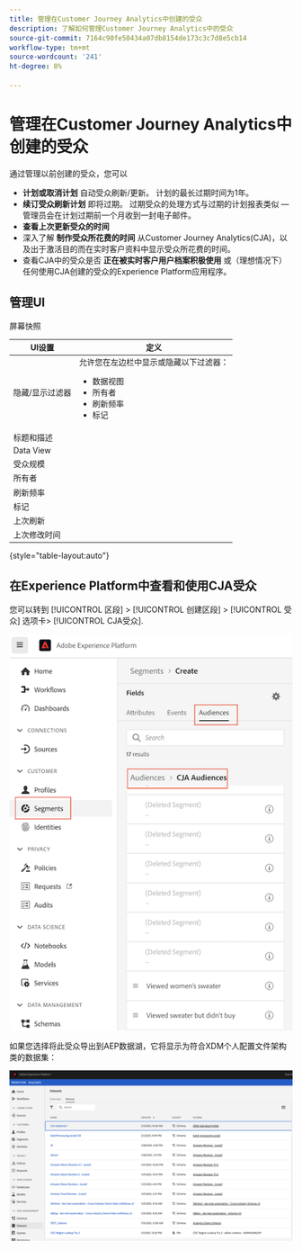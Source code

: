 ```yaml
---
title: 管理在Customer Journey Analytics中创建的受众
description: 了解如何管理Customer Journey Analytics中的受众
source-git-commit: 7164c90fe50434a07db8154de173c3c7d8e5cb14
workflow-type: tm+mt
source-wordcount: '241'
ht-degree: 8%

---
```



# 管理在Customer Journey Analytics中创建的受众

通过管理以前创建的受众，您可以

* **计划或取消计划** 自动受众刷新/更新。 计划的最长过期时间为1年。
* **续订受众刷新计划** 即将过期。 过期受众的处理方式与过期的计划报表类似 — 管理员会在计划过期前一个月收到一封电子邮件。
* **查看上次更新受众的时间**
* 深入了解 **制作受众所花费的时间** 从Customer Journey Analytics(CJA)，以及出于激活目的而在实时客户资料中显示受众所花费的时间。
* 查看CJA中的受众是否 **正在被实时客户用户档案积极使用** 或（理想情况下）任何使用CJA创建的受众的Experience Platform应用程序。

## 管理UI

屏幕快照

| UI设置 | 定义 |
| --- | --- |
| 隐藏/显示过滤器 | 允许您在左边栏中显示或隐藏以下过滤器： <ul><li>数据视图</li><li>所有者</li><li>刷新频率</li><li>标记</li></ul> |
| 标题和描述 |  |
| Data View |
| 受众规模 |  |
| 所有者 |  |
| 刷新频率 |  |
| 标记 |  |
| 上次刷新 |  |
| 上次修改时间 |  |

{style=&quot;table-layout:auto&quot;}

## 在Experience Platform中查看和使用CJA受众

您可以转到 [!UICONTROL 区段] > [!UICONTROL 创建区段] > [!UICONTROL 受众] 选项卡> [!UICONTROL CJA受众].

![](assets/audiences-aep.png)

如果您选择将此受众导出到AEP数据湖，它将显示为符合XDM个人配置文件架构类的数据集：

![](assets/aep-datalake.png)


